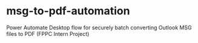 # msg-to-pdf-automation
Power Automate Desktop flow for securely batch converting Outlook MSG files to PDF (FPPC Intern Project)

